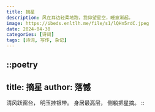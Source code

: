 ```yaml
---
title: 摘星
description: 风在耳边轻柔地跑，我仰望星空，睡意渐起。
image: https://ibeds.enltlh.me/file/s1/lQHn5rdC.jpeg
date: 2024-04-30
categories: [诗词]
tags: [诗词, 写作, 杂记]
---
```


::poetry
---
title: 摘星
author: 落憾
---
清风跃窗台，
明玉挂银带。
身居最高层，
侧躺把星摘。
::